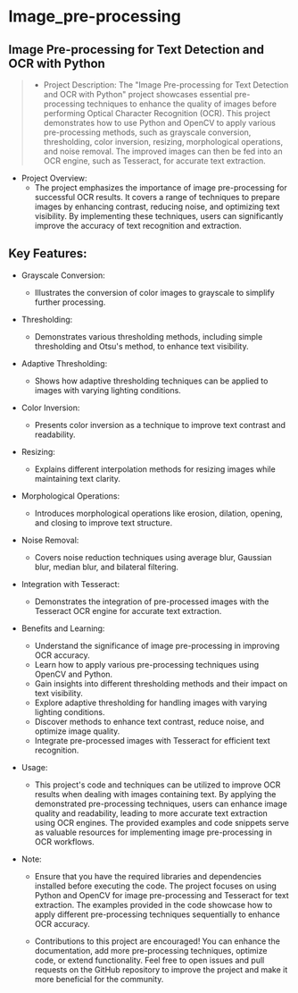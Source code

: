 # Image_pre-processing
## Image Pre-processing for Text Detection and OCR with Python
 > - Project Description: The "Image Pre-processing for Text Detection and OCR with Python" project showcases essential pre-processing techniques to enhance the quality of images before performing Optical Character Recognition (OCR). This project demonstrates how to use Python and OpenCV to apply various pre-processing methods, such as grayscale conversion, thresholding, color inversion, resizing, morphological operations, and noise removal. The improved images can then be fed into an OCR engine, such as Tesseract, for accurate text extraction.

- Project Overview:
  * The project emphasizes the importance of image pre-processing for successful OCR results. It covers a range of techniques to prepare images by enhancing contrast, reducing noise, and optimizing text visibility. By implementing these techniques, users can significantly improve the accuracy of text recognition and extraction.

## Key Features:

- Grayscale Conversion:
  * Illustrates the conversion of color images to grayscale to simplify further processing.

- Thresholding:
  * Demonstrates various thresholding methods, including simple thresholding and Otsu's method, to enhance text visibility.

- Adaptive Thresholding:
  * Shows how adaptive thresholding techniques can be applied to images with varying lighting conditions.

- Color Inversion:
  * Presents color inversion as a technique to improve text contrast and readability.

- Resizing:
  * Explains different interpolation methods for resizing images while maintaining text clarity.

- Morphological Operations:
  * Introduces morphological operations like erosion, dilation, opening, and closing to improve text structure.

- Noise Removal:
  * Covers noise reduction techniques using average blur, Gaussian blur, median blur, and bilateral filtering.

- Integration with Tesseract:
  * Demonstrates the integration of pre-processed images with the Tesseract OCR engine for accurate text extraction.

- Benefits and Learning:
  * Understand the significance of image pre-processing in improving OCR accuracy.
  * Learn how to apply various pre-processing techniques using OpenCV and Python.
  * Gain insights into different thresholding methods and their impact on text visibility.
  * Explore adaptive thresholding for handling images with varying lighting conditions.
  * Discover methods to enhance text contrast, reduce noise, and optimize image quality.
  * Integrate pre-processed images with Tesseract for efficient text recognition.

- Usage:
  * This project's code and techniques can be utilized to improve OCR results when dealing with images containing text. By applying the demonstrated pre-processing techniques, users can enhance image quality and readability, leading to more accurate text extraction using OCR engines. The provided examples and code snippets serve as valuable resources for implementing image pre-processing in OCR workflows.

- Note:
  * Ensure that you have the required libraries and dependencies installed before executing the code. The project focuses on using Python and OpenCV for image pre-processing and Tesseract for text extraction. The examples provided in the code showcase how to apply different pre-processing techniques sequentially to enhance OCR accuracy.

  * Contributions to this project are encouraged! You can enhance the documentation, add more pre-processing techniques, optimize code, or extend functionality. Feel free to open issues and pull requests on the GitHub repository to improve the project and make it more beneficial for the community.
